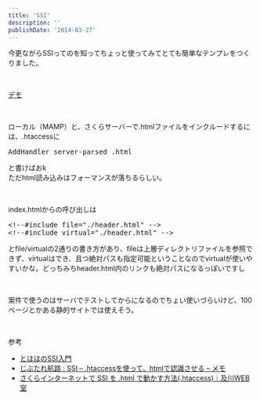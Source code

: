 ```yaml
---
title: 'SSI'
description: ''
publishDate: '2014-03-27'
---
```


<p>今更ながらSSIってのを知ってちょっと使ってみてとても簡単なテンプレをつくりました。</p>
<p>&nbsp;</p>
<p><a href="https://archive.yuheijotaki.com/demo/ssi/">デモ</a></p>
<p>&nbsp;</p>
<p>ローカル（MAMP）と、さくらサーバーで.htmlファイルをインクルードするには、.htaccessに</p>
<pre class="brush: xml; title: ; notranslate" title="">AddHandler server-parsed .html</pre>
<p>と書けばおk<br>
ただhtml読み込みはフォーマンスが落ちるらしい。</p>
<p>&nbsp;</p>
<p>index.htmlからの呼び出しは</p>
<pre class="brush: xml; title: ; notranslate" title="">&lt;!--#include file="./header.html" --&gt;
&lt;!--#include virtual="./header.html" --&gt;
</pre>
<p>とfile/virtualの2通りの書き方があり、fileは上層ディレクトリファイルを参照できず、virtualはでき、且つ絶対パスも指定可能ということなのでvirtualが使いやすいかな。どっちみちheader.html内のリンクも絶対パスになるっぽいですし</p>
<p>&nbsp;</p>
<p>案件で使うのはサーバでテストしてからになるのでちょい使いづらいけど、100ページとかある静的サイトでは使えそう。</p>
<p>&nbsp;</p>
<p>参考</p>
<ul>
<li><a href="http://www.tohoho-web.com/wwwssi.htm">とほほのSSI入門</a></li>
<li><a href="http://blog.livedoor.jp/livegonta/archives/1145932.html">じぶたれ航路 : SSI – .htaccessを使って、htmlで認識させる – メモ</a></li>
<li><a href="http://www.oikawa-sekkei.com/web/design/others/ssi.html">さくらインターネットで SSI を .html で動かす方法(.htaccess)｜及川WEB室</a></li>
</ul>
